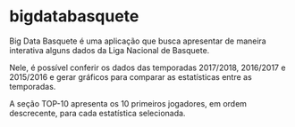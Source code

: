 # bigdatabasquete
 
 Big Data Basquete é uma aplicação que busca apresentar de maneira interativa alguns dados da Liga Nacional de Basquete. 
 
Nele, é possível conferir os dados das temporadas 2017/2018, 2016/2017 e 2015/2016 e gerar gráficos para comparar as estatísticas entre as temporadas.

A seção TOP-10 apresenta os 10 primeiros jogadores, em ordem descrecente, para cada estatística selecionada.
